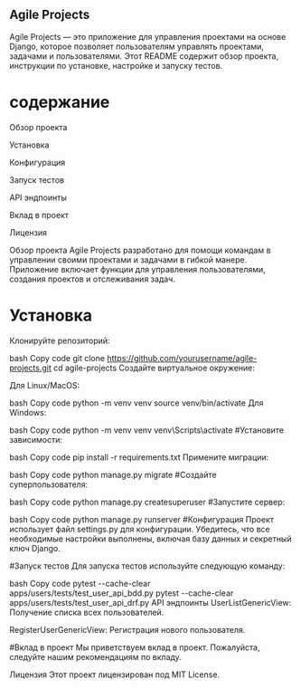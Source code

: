 ## Agile Projects
Agile Projects — это приложение для управления проектами на основе Django, которое позволяет пользователям управлять проектами, задачами и пользователями. Этот README содержит обзор проекта, инструкции по установке, настройке и запуску тестов.

# cодержание
Обзор проекта

Установка

Конфигурация

Запуск тестов

API эндпоинты

Вклад в проект

Лицензия

Обзор проекта
Agile Projects разработано для помощи командам в управлении своими проектами и задачами в гибкой манере. Приложение включает функции для управления пользователями, создания проектов и отслеживания задач.

# Установка
Клонируйте репозиторий:

bash
Copy code
git clone https://github.com/yourusername/agile-projects.git
cd agile-projects
Создайте виртуальное окружение:

Для Linux/MacOS:

bash
Copy code
python -m venv venv
source venv/bin/activate
Для Windows:

bash
Copy code
python -m venv venv
venv\Scripts\activate
#Установите зависимости:

bash
Copy code
pip install -r requirements.txt
Примените миграции:

bash
Copy code
python manage.py migrate
#Создайте суперпользователя:

bash
Copy code
python manage.py createsuperuser
#Запустите сервер:

bash
Copy code
python manage.py runserver
#Конфигурация
Проект использует файл settings.py для конфигурации. Убедитесь, что все необходимые настройки выполнены, включая базу данных и секретный ключ Django.

#Запуск тестов
Для запуска тестов используйте следующую команду:

bash
Copy code
pytest --cache-clear apps/users/tests/test_user_api_bdd.py
pytest --cache-clear apps/users/tests/test_user_api_drf.py
API эндпоинты
UserListGenericView: Получение списка всех пользователей.

RegisterUserGenericView: Регистрация нового пользователя.

#Вклад в проект
Мы приветствуем вклад в проект. Пожалуйста, следуйте нашим рекомендациям по вкладу.

Лицензия
Этот проект лицензирован под MIT License.